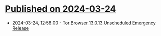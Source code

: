 # [Published on 2024-03-24](index.md)

* [2024-03-24, 12:58:00](https://soylentnews.org/breakingnews/article.pl?sid=24/03/24/1229220&from=rss) - [Tor Browser 13.0.13 Unscheduled Emergency Release](https://soylentnews.org/breakingnews/article.pl?sid=24/03/24/1229220&from=rss)
